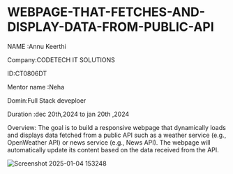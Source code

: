 # WEBPAGE-THAT-FETCHES-AND-DISPLAY-DATA-FROM-PUBLIC-API 

NAME :Annu Keerthi

Company:CODETECH IT SOLUTIONS

ID:CT0806DT 

Mentor name :Neha

Domin:Full Stack deveploer

Duration :dec 20th,2024 to jan 20th ,2024

Overview: 
The goal is to build a responsive webpage that dynamically loads and displays data fetched from a public API such as a weather service (e.g., OpenWeather API) or news service (e.g., News API). The webpage will automatically update its content based on the data received from the API.

![Screenshot 2025-01-04 153248](https://github.com/user-attachments/assets/e147be1d-e320-4946-915f-eec495a49288)
